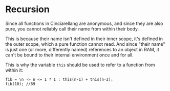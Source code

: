 # Recursion

Since all functions in Cinciarellang are anonymous, and since they are also pure, you cannot reliably call their name from within their body.

This is because their name isn't defined in their inner scope, it's defined in the outer scope, which a pure function cannot read. And since "their name" is just one (or more, differently named) references to an object in RAM, it can't be bound to their internal environment once and for all.

This is why the variable `this` should be used to refer to a function from within it:

```
fib = \n -> n <= 1 ? 1 : this(n-1) + this(n-2);
fib(10); //89
```
